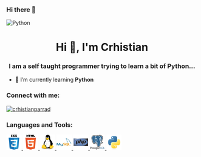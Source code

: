 ### Hi there 👋

<!--
**crhistianparrado/CrhistianParrado** is a ✨ _special_ ✨ repository because its `README.md` (this file) appears on your GitHub profile.

Here are some ideas to get you started:

- 🔭 I’m currently working on ...
- 🌱 I’m currently learning ...
- 👯 I’m looking to collaborate on ...
- 🤔 I’m looking for help with ...
- 💬 Ask me about ...
- 📫 How to reach me: ...
- 😄 Pronouns: ...
- ⚡ Fun fact: ...
-->
![Python](https://user-images.githubusercontent.com/37276973/153714731-5c13ec59-02b9-40b5-a45a-1c9c95e58bcb.png)
<h1 align="center">Hi 👋, I'm Crhistian</h1>
<h3 align="center">I am a self taught programmer trying to learn a bit of Python...</h3>

- 🌱 I’m currently learning **Python**

<h3 align="left">Connect with me:</h3>
<p align="left">
<a href="https://twitter.com/crhistianparrad" target="blank"><img align="center" src="https://raw.githubusercontent.com/rahuldkjain/github-profile-readme-generator/master/src/images/icons/Social/twitter.svg" alt="crhistianparrad" height="30" width="40" /></a>
</p>

<h3 align="left">Languages and Tools:</h3>
<p align="left"> <a href="https://www.w3schools.com/css/" target="_blank" rel="noreferrer"> <img src="https://raw.githubusercontent.com/devicons/devicon/master/icons/css3/css3-original-wordmark.svg" alt="css3" width="40" height="40"/> </a> <a href="https://www.w3.org/html/" target="_blank" rel="noreferrer"> <img src="https://raw.githubusercontent.com/devicons/devicon/master/icons/html5/html5-original-wordmark.svg" alt="html5" width="40" height="40"/> </a> <a href="https://www.linux.org/" target="_blank" rel="noreferrer"> <img src="https://raw.githubusercontent.com/devicons/devicon/master/icons/linux/linux-original.svg" alt="linux" width="40" height="40"/> </a> <a href="https://www.mysql.com/" target="_blank" rel="noreferrer"> <img src="https://raw.githubusercontent.com/devicons/devicon/master/icons/mysql/mysql-original-wordmark.svg" alt="mysql" width="40" height="40"/> </a> <a href="https://www.php.net" target="_blank" rel="noreferrer"> <img src="https://raw.githubusercontent.com/devicons/devicon/master/icons/php/php-original.svg" alt="php" width="40" height="40"/> </a> <a href="https://www.postgresql.org" target="_blank" rel="noreferrer"> <img src="https://raw.githubusercontent.com/devicons/devicon/master/icons/postgresql/postgresql-original-wordmark.svg" alt="postgresql" width="40" height="40"/> </a> <a href="https://www.python.org" target="_blank" rel="noreferrer"> <img src="https://raw.githubusercontent.com/devicons/devicon/master/icons/python/python-original.svg" alt="python" width="40" height="40"/> </a> </p>
<!--
[<img src="https://novatorem-ay3qb8ni0-crhistianparrado.vercel.app/api/spotify" width="350) />](https://open.spotify.com/user/31u3ldhwrka7xkxcqlcy2mkpxt3m)
**crhistianparrado/CrhistianParrado** is a ✨ _special_ ✨ repository because its `README.md` (this file) appears on your GitHub profile.

[<img src="https://novatorem-ay3qb8ni0-crhistianparrado.vercel.app/api/spotify" width="350) />](https://open.spotify.com/user/31u3ldhwrka7xkxcqlcy2mkpxt3m)

[![Spotify](https://31u3ldhwrka7xkxcqlcy2mkpxt3m.vercel.app/api/spotify)](https://open.spotify.com/user/31u3ldhwrka7xkxcqlcy2mkpxt3m)
